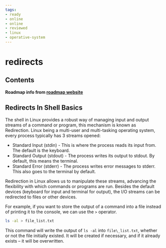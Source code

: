 ```yaml
---
tags:
- ready
- online
- online
- reviewed
- linux
- operative-system
---
```


# redirects

## Contents

__Roadmap info from [roadmap website](https://roadmap.sh/linux/shell-basics/redirects)__

## Redirects In Shell Basics

The shell in Linux provides a robust way of managing input and output streams of a command or program, this mechanism is known as Redirection. Linux being a multi-user and multi-tasking operating system, every process typically has 3 streams opened:

* Standard Input (stdin) - This is where the process reads its input from. The default is the keyboard.
* Standard Output (stdout) - The process writes its output to stdout. By default, this means the terminal.
* Standard Error (stderr) - The process writes error messages to stderr. This also goes to the terminal by default.

Redirection in Linux allows us to manipulate these streams, advancing the flexibility with which commands or programs are run. Besides the default devices (keyboard for input and terminal for output), the I/O streams can be redirected to files or other devices.

For example, if you want to store the output of a command into a file instead of printing it to the console, we can use the `>` operator.

```bash
ls -al > file_list.txt

```

This command will write the output of `ls -al` into `file\_list.txt`, whether or not the file initially existed. It will be created if necessary, and if it already exists – it will be overwritten.
